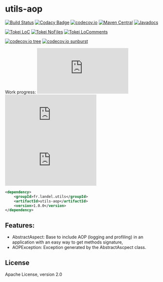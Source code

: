 # utils-aop

[![Build Status](https://api.travis-ci.org/Gilandel/utils-aop.svg?branch=master)](https://travis-ci.org/Gilandel/utils-aop/builds)
[![Codacy Badge](https://api.codacy.com/project/badge/Grade/778ffc15500647ce9d54b74fba878c8e)](https://www.codacy.com/app/gilles/utils-aop)
[![codecov.io](https://codecov.io/github/Gilandel/utils-aop/coverage.svg?branch=master)](https://codecov.io/github/Gilandel/utils-aop?branch=master)
[![Maven Central](https://maven-badges.herokuapp.com/maven-central/fr.landel.utils/utils-aop/badge.svg)](https://maven-badges.herokuapp.com/maven-central/fr.landel.utils/utils-aop)
[![Javadocs](http://www.javadoc.io/badge/fr.landel.utils/utils-aop.svg)](http://www.javadoc.io/doc/fr.landel.utils/utils-aop)

[![Tokei LoC](https://tokei.rs/b1/github/Gilandel/utils-aop)](https://github.com/Aaronepower/tokei)
[![Tokei NoFiles](https://tokei.rs/b1/github/Gilandel/utils-aop?category=files)](https://github.com/Aaronepower/tokei)
[![Tokei LoComments](https://tokei.rs/b1/github/Gilandel/utils-aop?category=comments)](https://github.com/Aaronepower/tokei)

[![codecov.io tree](https://codecov.io/gh/Gilandel/utils-aop/branch/master/graphs/tree.svg)](https://codecov.io/gh/Gilandel/utils-aop/branch/master)
[![codecov.io sunburst](https://codecov.io/gh/Gilandel/utils-aop/branch/master/graphs/sunburst.svg)](https://codecov.io/gh/Gilandel/utils-aop/branch/master)

Work progress:
![Code status](http://vbc3.com/script/progressbar.php?text=Code&progress=100)
![Test status](http://vbc3.com/script/progressbar.php?text=Test&progress=100)
![JavaDoc status](http://vbc3.com/script/progressbar.php?text=JavaDoc&progress=100)

```xml
<dependency>
	<groupId>fr.landel.utils</groupId>
	<artifactId>utils-aop</artifactId>
	<version>1.0.0</version>
</dependency>
```

## Features:
- AbstractAspect: Base to include AOP (logging and profiling) in an application with an easy way to get methods signature,
- AOPException: Exception generated by the AbstractAscpect class.

## License
Apache License, version 2.0